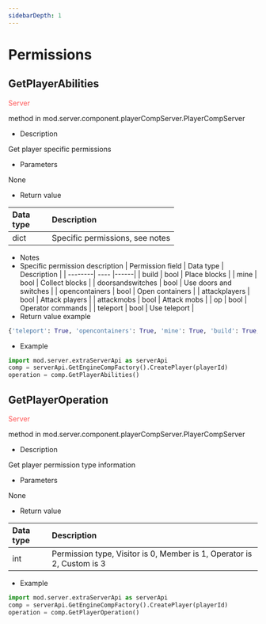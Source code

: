 ```yaml
--- 
sidebarDepth: 1 
--- 
```

# Permissions 

## GetPlayerAbilities 

<span style="display:inline;color:#ff5555">Server</span> 

method in mod.server.component.playerCompServer.PlayerCompServer 

- Description 

Get player specific permissions 

- Parameters 

None 

- Return value 

| <div style="width: 4em">Data type</div> | Description | 
| :--- | :--- | 
| dict | Specific permissions, see notes | 

- Notes 
- Specific permission description 
| Permission field | Data type | Description | 
| --------| ---- |------| 
| build | bool | Place blocks | 
| mine | bool | Collect blocks | 
| doorsandswitches | bool | Use doors and switches | 
| opencontainers | bool | Open containers | 
| attackplayers | bool | Attack players | 
| attackmobs | bool | Attack mobs | 
| op | bool | Operator commands | 
| teleport | bool | Use teleport | 
- Return value example 
```python 
{'teleport': True, 'opencontainers': True, 'mine': True, 'build': True, 'op': True, 'attackmobs': True, 'doorsandswitches': True, 'attackplayers': True} 
``` 

- Example 

```python 
import mod.server.extraServerApi as serverApi 
comp = serverApi.GetEngineCompFactory().CreatePlayer(playerId) 
operation = comp.GetPlayerAbilities() 
``` 




## GetPlayerOperation 

<span style="display:inline;color:#ff5555">Server</span> 

method in mod.server.component.playerCompServer.PlayerCompServer 

- Description 

Get player permission type information 

- Parameters 

None 

- Return value 

| <div style="width: 4em">Data type</div> | Description | 
| :--- | :--- | 
| int | Permission type, Visitor is 0, Member is 1, Operator is 2, Custom is 3 | 

- Example 

```python 
import mod.server.extraServerApi as serverApi 
comp = serverApi.GetEngineCompFactory().CreatePlayer(playerId) 
operation = comp.GetPlayerOperation() 
``` 

